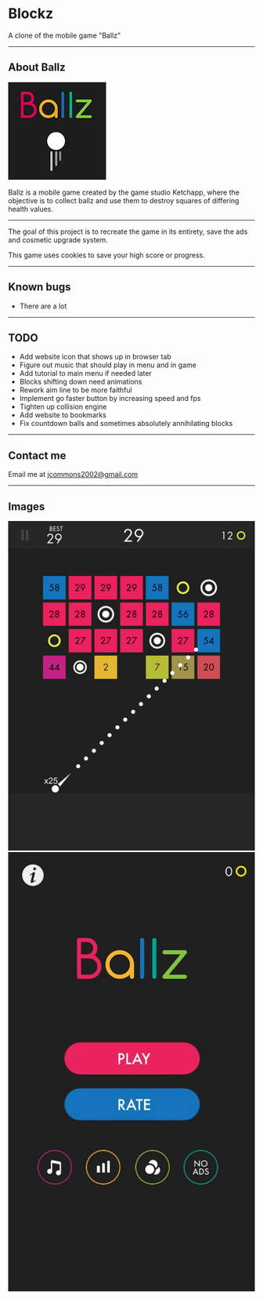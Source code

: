# Blockz
A clone of the mobile game "Ballz"

-------------------------------------

## About Ballz

![Ballz logo](ref_imgs/ballz_logo.jpg)

Ballz is a mobile game created by the game studio Ketchapp, 
where the objective is to collect ballz and use them to 
destroy squares of differing health values.

-------------------------------------

The goal of this project is to recreate the game in its 
entirety, save the ads and cosmetic upgrade system.

This game uses cookies to save your high score or progress.

-------------------------------------

## Known bugs
* There are a lot


-------------------------------------

## TODO
* Add website icon that shows up in browser tab
* Figure out music that should play in menu and in game
* Add tutorial to main menu if needed later
* Blocks shifting down need animations
* Rework aim line to be more faithful
* Implement go faster button by increasing speed and fps
* Tighten up collision engine
* Add website to bookmarks
* Fix countdown balls and sometimes absolutely annihilating blocks

-------------------------------------
## Contact me
Email me at <jcommons2002@gmail.com>

-------------------------------------
## Images

![Gameplay](ref_imgs/ballzimg.jpg)
![Homescreen](ref_imgs/ballz_homescreen.jpg)